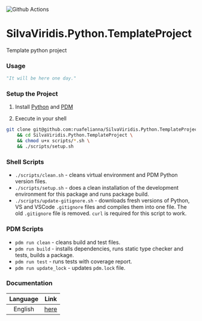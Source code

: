 ![Github Actions](https://github.com/ruafelianna/SilvaViridis.Python.TemplateProject/workflows/Build/badge.svg)

# SilvaViridis.Python.TemplateProject

Template python project

### Usage

```python
"It will be here one day."
```

### Setup the Project

1. Install [Python](https://www.python.org/downloads/) and  [PDM](https://pdm-project.org/en/latest/#installation)

2. Execute in your shell

```sh
git clone git@github.com:ruafelianna/SilvaViridis.Python.TemplateProject.git \
    && cd SilvaViridis.Python.TemplateProject \
    && chmod u+x scripts/*.sh \
    && ./scripts/setup.sh
```

### Shell Scripts

- `./scripts/clean.sh` - cleans virtual environment and PDM Python version files.
- `./scripts/setup.sh` - does a clean installation of the development environment for this package and runs package build.
- `./scripts/update-gitignore.sh` - downloads fresh versions of Python, VS and VSCode `.gitignore` files and compiles them into one file. The old `.gitignore` file is removed. `curl` is required for this script to work.

### PDM Scripts

- `pdm run clean` - cleans build and test files.
- `pdm run build` - installs dependencies, runs static type checker and tests, builds a package.
- `pdm run test` - runs tests with coverage report.
- `pdm run update_lock` - updates `pdm.lock` file.

### Documentation

| Language | Link |
|:---:|:---:|
| English | [here](docs/en/index.md) |
